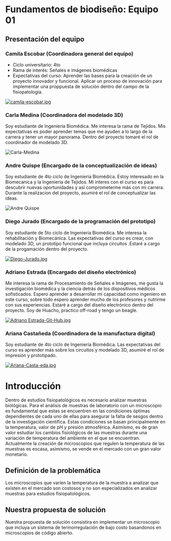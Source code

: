 # Fundamentos de biodiseño: Equipo 01

## Presentación del equipo

### Camila Escobar (Coordinadora general del equipo)
- Ciclo universitario: 4to
- Rama de interés: Señales e imágenes biomédicas
- Expectativas del curso: Aprender las bases para la creación de un proyecto innovador y funcional. Aplicar un proceso de innovación para implementar una proppuesta de solución dentro del campo de la fisiopatología.

[![camila-escobar.jpg](https://i.postimg.cc/PxC4z8Wf/camila-escobar.jpg)](https://postimg.cc/wydL9M4n)

### Carla Medina (Coordinadora del modelado 3D)
Soy estudiante de Ingeniería Biomédica. Me interesa la rama de Tejidos. Mis expectativas es poder aprender temas que me ayuden a lo largo de la carrera y tener un mayor panorama. Dentro del proyecto tomaré el rol de coordinador de modelado 3D.

![Carla-Medina](https://github.com/CamilaEscobar720/funbio2024-1/assets/164808980/7a412439-e82c-473e-ab08-b02f13248721)

### Andre Quispe (Encargado de la conceptualización de ideas)
Soy estudiante de 4to ciclo de Ingenieria Biomédica. Estoy interesado en la Biomecanica y la Ingenieria de Tejidos. Mi interes con el curso es para descubrir nuevas oportunidades y así comprometerme más con mi carrera. Durante la realizacion del proyecto, asumiré el rol de conceptualizar las ideas.

![Andre Quispe](https://media.licdn.com/dms/image/D4E03AQGU0uCO-E4upA/profile-displayphoto-shrink_200_200/0/1689786921988?e=2147483647&v=beta&t=1Izms1NSGYTACb4OmtKLDbmQpP1YSCKllypJzaf61_8)
### Diego Jurado (Encargado de la programación del prototipo)
Soy estudiante de 5to ciclo de Ingeniería Biomédica. Me interesa la rehabilitación y Biomecánica. Las expectativas del curso es crear, con modelado 3D, un prototipo funcional que incluya circuitos .Estaré a cargo de la progamación dentro del proyecto.

[![Diego-Jurado.jpg](https://i.postimg.cc/3wJc65YS/Diego-Jurado.jpg)](https://postimg.cc/mPJjzncC)

### Adriano Estrada (Encargado del diseño electrónico)
Me interesa la rama de Procesamiento de Señales e Imágenes, me gusta la investigación biomédica y la ciencia detrás de los dispositivos médicos sofisticados. Espero aprender a desarrollar mi capacidad como ingeniero en este curso, sobre todo espero aprender mucho de los profesores y nutrirme con sus experiencias. Estaré a cargo del diseño electrónico dentro del proyecto. Soy de Huacho, practico off-road y tengo un beagle.

[![Adriano Estrada-Git-Hub.jpg](https://i.postimg.cc/437hmQMg/Foto-Personal-Git-Hub.jpg)](https://postimg.cc/67KQPntj)

### Ariana Castañeda (Coordinadora de la manufactura digital)
Soy estudiante de 4to ciclo de Ingeniería Biomédica. Las expectativas del curso es aprender más sobre los circuitos y modelado 3D, asumiré el rol de impresión y prototipado.

[![Ariana-Casta-eda.jpg](https://i.postimg.cc/SNgLKGRn/Ariana-Casta-eda.jpg)](https://postimg.cc/GHsT7GkR)

# Introducción
Dentro de estudios fisiopatológicos es necesario analizar muestras biológicas. Para el análisis de muestras de laboratorio con un microscopio es fundamental que estas se encuentren en las condiciones óptimas dependientes de cada uno de ellas para asegurar la falta de sesgos dentro de la investigación científica. Estas condiciones se basan principalmente en la temperatura, valor de pH y presión atmosférica. Asimismo, es de gran valor estudiar los cambios fisiológicos de las muestras durante una variación de temperatura del ambiente en el que se encuentran. Actualmente la creación de microscopios que regulen la temperatura de las muestras es escasa, asimismo, se vende en el mercado con un gran valor monetario. 

## Definición de la problemática

Los microscopios que varíen la temperatura de la muestra a analizar que existen en el mercado son costosos y no son especializados en analizar muestras para estudios fisiopatológicos.

## Nuestra propuesta de solución

Nuestra propuesta de solución consistira en implementar un microscopio que incluya un sistema de termorregulación de bajo costo basandonos en microscopios de código abierto.

